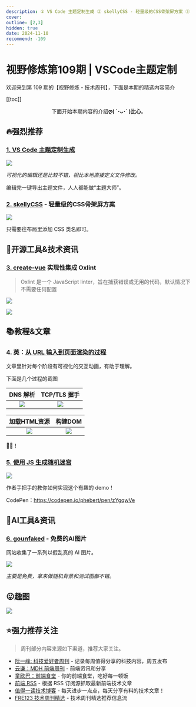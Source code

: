 ```yaml
---
description: ① VS Code 主题定制生成 ② skellyCSS - 轻量级的CSS骨架屏方案 ③ create-vue 实现性集成 Oxlint ④ 英：从 URL 输入到页面渲染的过程 ⑤ 使用 JS 生成随机迷宫 ⑥ gounfaked  - 免费的AI图片
cover:
outline: [2,3]
hidden: true
date: 2024-11-10
recommend: -109
---
```


# 视野修炼第109期 | VSCode主题定制

欢迎来到第 109 期的【视野修炼 - 技术周刊】，下面是本期的精选内容简介

[[toc]]

<center>

下面开始本期内容的介绍**ღ( ´･ᴗ･` )比心**。

</center>

## 🔥强烈推荐

### [1. VS Code 主题定制生成](https://rodrigoluglio.github.io/vscode-theme-generator/)

![](https://cdn.upyun.sugarat.top/mdImg/sugar/5f4da500c8ab8017e8db26a141af6767)

*可视化的编辑还是比较不错，相比本地直接定义文件修改。*

编辑完一键导出主题文件，人人都能做“主题大师”。

### [2. skellyCSS](https://github.com/ritterim/skellyCSS) - 轻量级的CSS骨架屏方案

![](https://cdn.upyun.sugarat.top/mdImg/sugar/3602ac06d809d5bef2bf263b620bb7f4)

只需要往布局里添加 CSS 类名即可。

## 🔧开源工具&技术资讯
### [3. create-vue](https://github.com/vuejs/create-vue) 实现性集成 Oxlint
>Oxlint 是一个 JavaScript linter，旨在捕获错误或无用的代码，默认情况下不需要任何配置

![](https://cdn.upyun.sugarat.top/mdImg/sugar/9e9f1df8f2e3b5d5fd296dfe602b66cb)

![](https://cdn.upyun.sugarat.top/mdImg/sugar/8b4a4cd6244b09853edb9ed8f57636d0)



## 📚教程&文章
### 4. 英：[从 URL 输入到页面渲染的过程](https://abhisaha.com/blog/exploring-browser-rendering-process)
文章里针对每个阶段有可视化的交互动画，有助于理解。

下面是几个过程的截图

|                                    DNS 解析                                     |                                  TCP/TLS 握手                                   |
| :-----------------------------------------------------------------------------: | :-----------------------------------------------------------------------------: |
| ![](https://cdn.upyun.sugarat.top/mdImg/sugar/085333330e28b5685ab90f27d87e6790) | ![](https://cdn.upyun.sugarat.top/mdImg/sugar/e7a18ef605942b28d9f979567cff65d0) |


|                                  加载HTML资源                                   |                                     构建DOM                                     |
| :-----------------------------------------------------------------------------: | :-----------------------------------------------------------------------------: |
| ![](https://cdn.upyun.sugarat.top/mdImg/sugar/cdcfada918dde1477f9e9c5ac791f798) | ![](https://cdn.upyun.sugarat.top/mdImg/sugar/f3e4afe4b1fc90436ad4ae7b34dd3ca4) |


👍🏻！

### [5. 使用 JS 生成随机迷宫](https://cloudfour.com/thinks/generating-random-mazes-with-javascript/)

![](https://cdn.upyun.sugarat.top/mdImg/sugar/e3f7e7926490a0f2e0f672baa79814a7)

作者手把手的教你如何实现这个有趣的 demo！

CodePen：https://codepen.io/phebert/pen/zYgqwVe

## 🤖AI工具&资讯
### [6. gounfaked](https://www.gounfaked.com/)  - 免费的AI图片
网站收集了一系列以假乱真的 AI 图片。

![](https://cdn.upyun.sugarat.top/mdImg/sugar/755f33c4a8a9d0ee3b5ac428786a69bd)

*主要是免费，拿来做随机背景和测试图都不错。*

## 😛趣图

![](https://cdn.upyun.sugarat.top/mdImg/sugar/9d193200054f61a2923779a361e047b8)

## ⭐️强力推荐关注

> 周刊部分内容来源如下渠道，推荐大家关注。

- [阮一峰: 科技爱好者周刊](https://www.ruanyifeng.com/blog/archives.html) - 记录每周值得分享的科技内容，周五发布
- [云谦：MDH 前端周刊](https://sorrycc.com/mdh/) - 前端资讯和分享
- [童欧巴：前端食堂](https://github.com/Geekhyt/weekly) - 你的前端食堂，吃好每一顿饭
- [前端 RSS](https://fed.chanceyu.com/) - 根据 RSS 订阅源抓取最新前端技术文章
- [值得一读技术博客](https://daily-blog.chlinlearn.top/) - 每天进步一点点，每天分享有料的技术文章！
- [FRE123 技术周刊精选](https://www.fre321.com/weekly) - 技术周刊精选推荐信息流
